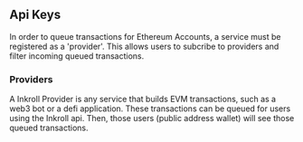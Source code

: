 

## Api Keys


In order to queue transactions for Ethereum Accounts, a service must be registered as a 'provider'.  This allows users to subcribe to providers and filter incoming queued transactions.  


### Providers 

A Inkroll Provider is any service that builds EVM transactions, such as a web3 bot or a defi application.   These transactions can be queued for users using the Inkroll api.   Then, those users (public address wallet) will see those queued transactions.

 
 